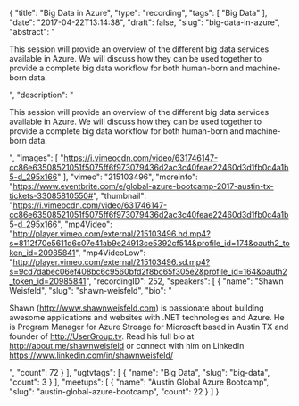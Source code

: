{
  "title": "Big Data in Azure",
  "type": "recording",
  "tags": [
    "Big Data"
  ],
  "date": "2017-04-22T13:14:38",
  "draft": false,
  "slug": "big-data-in-azure",
  "abstract": "<p>This session will provide an overview of the different big data services available in Azure. We will discuss how they can be used together to provide a complete big data workflow for both human-born and machine-born data. </p>",
  "description": "<p>This session will provide an overview of the different big data services available in Azure. We will discuss how they can be used together to provide a complete big data workflow for both human-born and machine-born data. </p>",
  "images": [
    "https://i.vimeocdn.com/video/631746147-cc86e63508521051f5075ff6f973079436d2ac3c40feae22460d3d1fb0c4a1b5-d_295x166"
  ],
  "vimeo": "215103496",
  "moreinfo": "https://www.eventbrite.com/e/global-azure-bootcamp-2017-austin-tx-tickets-33085810550#",
  "thumbnail": "https://i.vimeocdn.com/video/631746147-cc86e63508521051f5075ff6f973079436d2ac3c40feae22460d3d1fb0c4a1b5-d_295x166",
  "mp4Video": "http://player.vimeo.com/external/215103496.hd.mp4?s=8112f70e5611d6c07e41ab9e24913ce5392cf514&profile_id=174&oauth2_token_id=20985841",
  "mp4VideoLow": "http://player.vimeo.com/external/215103496.sd.mp4?s=9cd7dabec06ef408bc6c9560bfd2f8bc65f305e2&profile_id=164&oauth2_token_id=20985841",
  "recordingID": 252,
  "speakers": [
    {
      "name": "Shawn Weisfeld",
      "slug": "shawn-weisfeld",
      "bio": "<p>Shawn (http://www.shawnweisfeld.com) is passionate about building awesome applications and websites with .NET technologies and Azure. He is Program Manager for Azure Stroage for Microsoft based in Austin TX and founder of http://UserGroup.tv. Read his full bio at http://about.me/shawnweisfeld or connect with him on LinkedIn https://www.linkedin.com/in/shawnweisfeld/</p>",
      "count": 72
    }
  ],
  "ugtvtags": [
    {
      "name": "Big Data",
      "slug": "big-data",
      "count": 3
    }
  ],
  "meetups": [
    {
      "name": "Austin Global Azure Bootcamp",
      "slug": "austin-global-azure-bootcamp",
      "count": 22
    }
  ]
}